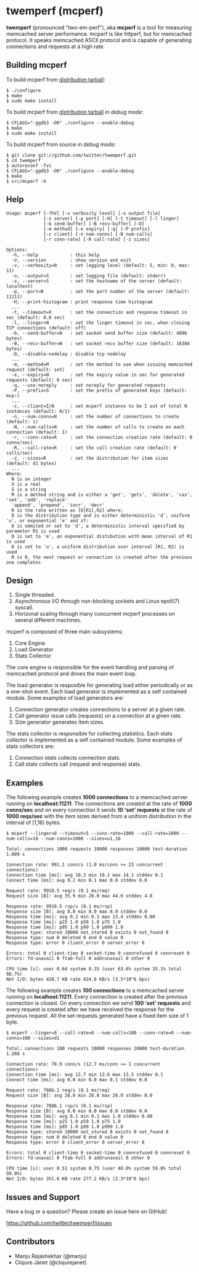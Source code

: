 # twemperf (mcperf)

**twemperf** (pronounced "two-em-perf"), aka **mcperf** is a tool for
measuring memcached server performance. mcperf is like httperf, but for
memcached protocol. It speaks memcached ASCII protocol and is capable of
generating connections and requests at a high rate.

## Building mcperf ##

To build mcperf from [distribution tarball](http://code.google.com/p/twemperf/downloads/list):

    $ ./configure
    $ make
    $ sudo make install

To build mcperf from [distribution tarball](http://code.google.com/p/twemperf/downloads/list) in _debug mode_:

    $ CFLAGS="-ggdb3 -O0" ./configure --enable-debug
    $ make
    $ sudo make install

To build mcperf from source in _debug mode_:

    $ git clone git://github.com/twitter/twemperf.git
    $ cd twemperf
    $ autoreconf -fvi
    $ CFLAGS="-ggdb3 -O0" ./configure --enable-debug
    $ make
    $ src/mcperf -h

## Help ##

    Usage: mcperf [-?hV] [-v verbosity level] [-o output file]
                  [-s server] [-p port] [-H] [-t timeout] [-l linger]
                  [-b send-buffer] [-B recv-buffer] [-D]
                  [-m method] [-e expiry] [-q] [-P prefix]
                  [-c client] [-n num-conns] [-N num-calls]
                  [-r conn-rate] [-R call-rate] [-z sizes]

    Options:
      -h, --help            : this help
      -V, --version         : show version and exit
      -v, --verbosity=N     : set logging level (default: 5, min: 0, max: 11)
      -o, --output=S        : set logging file (default: stderr)
      -s, --server=S        : set the hostname of the server (default: localhost)
      -p, --port=N          : set the port number of the server (default: 11211)
      -H, --print-histogram : print response time histogram
      ...
      -t, --timeout=X       : set the connection and response timeout in sec (default: 0.0 sec)
      -l, --linger=N        : set the linger timeout in sec, when closing TCP connections (default: off)
      -b, --send-buffer=N   : set socket send buffer size (default: 4096 bytes)
      -B, --recv-buffer=N   : set socket recv buffer size (default: 16384 bytes)
      -D, --disable-nodelay : disable tcp nodelay
      ...
      -m, --method=M        : set the method to use when issuing memcached request (default: set)
      -e, --expiry=N        : set the expiry value in sec for generated requests (default: 0 sec)
      -q, --use-noreply     : set noreply for generated requests
      -P, --prefix=S        : set the prefix of generated keys (default: mcp:)
      ...
      -c, --client=I/N      : set mcperf instance to be I out of total N instances (default: 0/1)
      -n, --num-conns=N     : set the number of connections to create (default: 1)
      -N, --num-calls=N     : set the number of calls to create on each connection (default: 1)
      -r, --conn-rate=R     : set the connection creation rate (default: 0 conns/sec)
      -R, --call-rate=R     : set the call creation rate (default: 0 calls/sec)
      -z, --sizes=R         : set the distribution for item sizes (default: d1 bytes)
      ...
    Where:
      N is an integer
      X is a real
      S is a string
      M is a method string and is either a 'get', 'gets', 'delete', 'cas', 'set', 'add', 'replace'
      'append', 'prepend', 'incr', 'decr'
      R is the rate written as [D]R1[,R2] where:
      D is the distribution type and is either deterministic 'd', uniform 'u', or exponential 'e' and if:
      D is ommited or set to 'd', a deterministic interval specified by parameter R1 is used
      D is set to 'e', an exponential distibution with mean interval of R1 is used
      D is set to 'u', a uniform distribution over interval [R1, R2) is used
      R is 0, the next request or connection is created after the previous one completes

## Design ##

1. Single threaded.
2. Asynchronous I/O through non-blocking sockets and Linux epoll(7) syscall.
3. Horizonal scaling through many concurrent mcperf processes on several
   different machines.

mcperf is composed of three main subsystems:

1. Core Engine
2. Load Generator
3. Stats Collector

The core engine is responsible for the event handling and parsing of
memcached protocol and drives the main event loop.

The load generator is resposible for generating load either periodically
or as a one-shot event. Each load generator is implemented as a self
contained module. Some examples of load generators are:

1. Connection generator creates connections to a server at a given rate.
2. Call generator issue calls (requests) on a connection at a given rate.
3. Size generator generates item sizes.

The stats collector is responsible for collecting statistics. Each stats
collector is implemented as a self contained module. Some examples of
stats collectors are:

1. Connection stats collects connection stats.
2. Call stats collects call (request and response) stats.

## Examples ##

The following example creates **1000 connections** to a memcached server
running on **localhost:11211**. The connections are created at the rate of
**1000 conns/sec** and on every connection it sends **10 'set' requests** at
the rate of **1000 reqs/sec** with the item sizes derived from a uniform
distribution in the interval of [1,16) bytes.

    $ mcperf --linger=0 --timeout=5 --conn-rate=1000 --call-rate=1000 --num-calls=10 --num-conns=1000 --sizes=u1,16

    Total: connections 1000 requests 10000 responses 10000 test-duration 1.009 s

    Connection rate: 991.1 conn/s (1.0 ms/conn <= 23 concurrent connections)
    Connection time [ms]: avg 10.3 min 10.1 max 14.1 stddev 0.1
    Connect time [ms]: avg 0.2 min 0.1 max 0.8 stddev 0.0

    Request rate: 9910.5 req/s (0.1 ms/req)
    Request size [B]: avg 35.9 min 28.0 max 44.0 stddev 4.8

    Response rate: 9910.5 rsp/s (0.1 ms/rsp)
    Response size [B]: avg 8.0 min 8.0 max 8.0 stddev 0.0
    Response time [ms]: avg 0.2 min 0.1 max 13.4 stddev 0.00
    Response time [ms]: p25 1.0 p50 1.0 p75 1.0
    Response time [ms]: p95 1.0 p99 1.0 p999 1.0
    Response type: stored 10000 not_stored 0 exists 0 not_found 0
    Response type: num 0 deleted 0 end 0 value 0
    Response type: error 0 client_error 0 server_error 0

    Errors: total 0 client-timo 0 socket-timo 0 connrefused 0 connreset 0
    Errors: fd-unavail 0 ftab-full 0 addrunavail 0 other 0

    CPU time [s]: user 0.64 system 0.35 (user 63.6% system 35.1% total 98.7%)
    Net I/O: bytes 428.7 KB rate 424.8 KB/s (3.5*10^6 bps)

The following example creates **100 connections** to a memcached server
running on **localhost:11211**. Every connection is created after the previous
connection is closed. On every connection we send **100 'set' requests** and
every request is created after we have received the response for the previous
request. All the set requests generated have a fixed item size of 1 byte.

    $ mcperf --linger=0 --call-rate=0 --num-calls=100 --conn-rate=0 --num-conns=100 --sizes=d1

    Total: connections 100 requests 10000 responses 10000 test-duration 1.268 s

    Connection rate: 78.9 conn/s (12.7 ms/conn <= 1 concurrent connections)
    Connection time [ms]: avg 12.7 min 12.6 max 13.5 stddev 0.1
    Connect time [ms]: avg 0.0 min 0.0 max 0.1 stddev 0.0

    Request rate: 7886.1 req/s (0.1 ms/req)
    Request size [B]: avg 28.0 min 28.0 max 28.0 stddev 0.0

    Response rate: 7886.1 rsp/s (0.1 ms/rsp)
    Response size [B]: avg 8.0 min 8.0 max 8.0 stddev 0.0
    Response time [ms]: avg 0.1 min 0.1 max 1.0 stddev 0.00
    Response time [ms]: p25 1.0 p50 1.0 p75 1.0
    Response time [ms]: p95 1.0 p99 1.0 p999 1.0
    Response type: stored 10000 not_stored 0 exists 0 not_found 0
    Response type: num 0 deleted 0 end 0 value 0
    Response type: error 0 client_error 0 server_error 0

    Errors: total 0 client-timo 0 socket-timo 0 connrefused 0 connreset 0
    Errors: fd-unavail 0 ftab-full 0 addrunavail 0 other 0

    CPU time [s]: user 0.51 system 0.75 (user 40.0% system 59.0% total 99.0%)
    Net I/O: bytes 351.6 KB rate 277.2 KB/s (2.3*10^6 bps)

## Issues and Support ##

Have a bug or a question? Please create an issue here on GitHub!

https://github.com/twitter/twemperf/issues

## Contributors ##

* Manju Rajashekhar (@manju)
* Clojure Janet (@clojurejanet)
